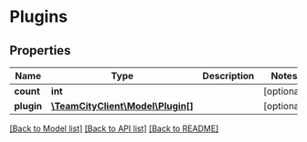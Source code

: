 # Plugins

## Properties
Name | Type | Description | Notes
------------ | ------------- | ------------- | -------------
**count** | **int** |  | [optional] 
**plugin** | [**\TeamCityClient\Model\Plugin[]**](Plugin.md) |  | [optional] 

[[Back to Model list]](../README.md#documentation-for-models) [[Back to API list]](../README.md#documentation-for-api-endpoints) [[Back to README]](../README.md)


